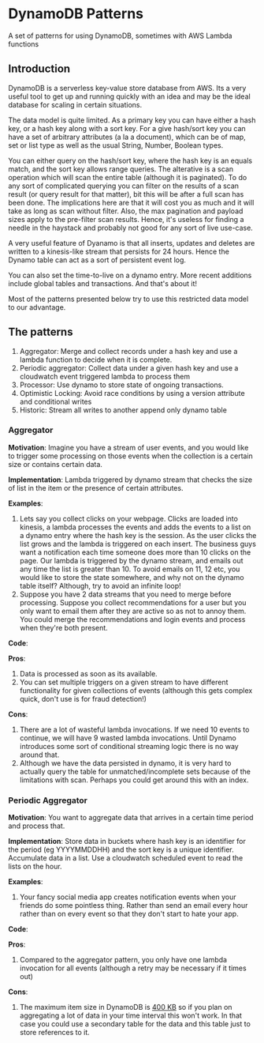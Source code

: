# DynamoDB Patterns
A set of patterns for using DynamoDB, sometimes with AWS Lambda functions

## Introduction
DynamoDB is a serverless key-value store database from AWS. Its a very useful tool to get up and running quickly with an idea
and may be the ideal database for scaling in certain situations. 

The data model is quite limited. As a primary key you can have either a hash key, or a hash key along with a sort key.
For a give hash/sort key you can have a set of arbitrary attributes (a la a document), which can be of map, set or list type as well as the usual 
String, Number, Boolean types.  

You can either query on the hash/sort key, where the hash key is an equals match, and the sort key allows range queries. 
The alterative is a scan operation which will scan the entire table (although it is paginated). To do any sort of complicated 
querying you can filter on the results of a scan result (or query result for that matter), bit this will be after a full scan has been done. 
The implications here are that it will cost you as much and it will take as long as scan without filter. Also, the max pagination and payload 
sizes apply to the pre-filter scan results. Hence, it's useless for finding a needle in the haystack and probably not good for any sort 
of live use-case. 

A very useful feature of Dyanamo is that all inserts, updates and deletes are written to a kinesis-like stream that persists for 24 hours. 
Hence the Dynamo table can act as a sort of persistent event log. 

You can also set the time-to-live on a dynamo entry. More recent additions include global tables and transactions. And that's about it!

Most of the patterns presented below try to use this restricted data model to our advantage. 

## The patterns 

1. Aggregator: Merge and collect records under a hash key and use a lambda function to decide when it is complete. 
2. Periodic aggregator: Collect data under a given hash key and use a cloudwatch event triggered lambda to process them 
3. Processor: Use dynamo to store state of ongoing transactions.
4. Optimistic Locking: Avoid race conditions by using a version attribute and conditional writes
5. Historic: Stream all writes to another append only dynamo table

### Aggregator

**Motivation**: Imagine you have a stream of user events, and you would like to trigger some processing on those events
when the collection is a certain size or contains certain data. 

**Implementation**: Lambda triggered by dynamo stream that checks the size of list in the item or the presence of certain attributes. 

**Examples**: 
1. Lets say you collect clicks on your webpage. Clicks are loaded into kinesis, a lambda processes the events and 
adds the events to a list on a dynamo entry where the hash key is the session. As the user clicks the list grows and the lambda is triggered on each insert. 
The business guys want a notification each time someone does more than 10 clicks on the page. 
Our lambda is triggered by the dynamo stream, and emails out any time the list is greater than 10. 
To avoid emails on 11, 12 etc, you would like to store the state somewhere, and why not on the dynamo table itself? Although, try to avoid an infinite loop!
2. Suppose you have 2 data streams that you need to merge before processing. Suppose you collect recommendations for 
a user but you only want to email them after they are active so as not to annoy them. You could merge the recommendations and login events and process when they're both present. 

**Code**: 

**Pros**: 
1. Data is processed as soon as its available. 
2. You can set multiple triggers on a given stream to have different functionality for given 
collections of events (although this gets complex quick, don't use is for fraud detection!)

**Cons**: 
1. There are a lot of wasteful lambda invocations. If we need 10 events to continue, we will have 9 wasted lambda invocations. 
Until Dynamo introduces some sort of conditional streaming logic there is no way around that. 
2. Although we have the data persisted in dynamo, it is very hard to actually query the table for unmatched/incomplete sets because
of the limitations with scan. Perhaps you could get around this with an index. 

### Periodic Aggregator

**Motivation**: You want to aggregate data that arrives in a certain time period and process that.  

**Implementation**: Store data in buckets where hash key is an identifier for the period (eg YYYYMMDDHH) and the sort key 
is a unique identifier. Accumulate data in a list. Use a cloudwatch scheduled event to read the lists on the hour. 

**Examples**: 
1. Your fancy social media app creates notification events when your friends do some pointless thing. Rather than 
send an email every hour rather than on every event so that they don't start to hate your app. 

**Code**: 

**Pros**: 
1. Compared to the aggregator pattern, you only have one lambda invocation for all events (although a retry may be necessary if it times out)

**Cons**: 
1. The maximum item size in DynamoDB is [400 KB](https://docs.aws.amazon.com/amazondynamodb/latest/developerguide/Limits.html#limits-items) so if you plan on aggregating a lot of data
in your time interval this won't work. In that case you could use a secondary table for the data and this table just to store references to it. 

